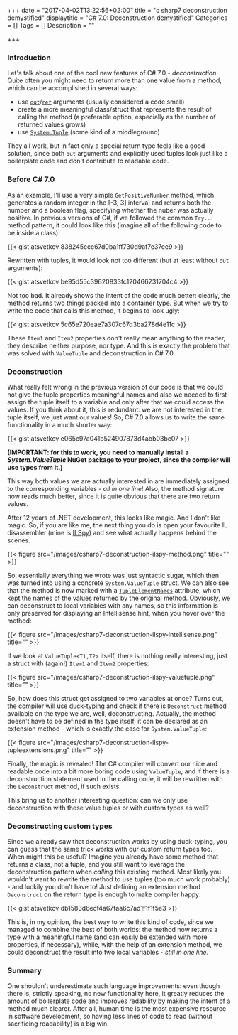 +++
date = "2017-04-02T13:22:56+02:00"
title = "c sharp7 deconstruction demystified"
displaytitle = "C# 7.0: Deconstruction demystified"
Categories = []
Tags = []
Description = ""

+++

### Introduction

Let's talk about one of the cool new features of C# 7.0 - *deconstruction*. Quite often you might need to return more than one value from a method, which can be accomplished in several ways:

* use [`out`](https://msdn.microsoft.com/en-us/library/t3c3bfhx.aspx)/[`ref`](https://msdn.microsoft.com/en-us/library/14akc2c7.aspx) arguments (usually considered a code smell)
* create a more meaningful class/struct that represents the result of calling the method (a preferable option, especially as the number of returned values grows)
* use [`System.Tuple`](https://msdn.microsoft.com/en-us/library/system.tuple.aspx) (some kind of a middleground)

They all work, but in fact only a special return type feels like a good solution, since both `out` arguments and explicitly used tuples look just like a boilerplate code and don't contribute to readable code.

### Before C# 7.0

As an example, I'll use a very simple `GetPositiveNumber` method, which generates a random integer in the [-3, 3] interval and returns both the number and a boolean flag, specifying whether the nuber was actually positive. In previous versions of C#, if we followed the common `Try...` method pattern, it could look like this (imagine all of the following code to be inside a class):

{{< gist atsvetkov 838245cce67d0ba1ff730d9af7e37ee9 >}}

Rewritten with tuples, it would look not too different (but at least without `out` arguments):

{{< gist atsvetkov be95d55c39620833fc120466231704c4 >}}

Not too bad. It already shows the intent of the code much better: clearly, the method returns two things packed into a container type. But when we try to write the code that calls this method, it begins to look ugly:

{{< gist atsvetkov 5c65e720eae7a307c67d3ba278d4e11c >}}

These `Item1` and `Item2` properties don't really mean anything to the reader, they describe neither purpose, nor type. And this is exactly the problem that was solved with `ValueTuple` and deconstruction in C# 7.0.

### Deconstruction

What really felt wrong in the previous version of our code is that we could not give the tuple properties meaningful names and also we needed to first assign the tuple itself to a variable and only after that we could access the values. If you think about it, this is redundant: we are not interested in the tuple itself, we just want our values! So, C# 7.0 allows us to write the same functionality in a much shorter way:

{{< gist atsvetkov e065c97a041b524907873d4abb03bc07 >}}

**(IMPORTANT: for this to work, you need to manually install a *System.ValueTuple* NuGet package to your project, since the compiler will use types from it.)**

This way both values we are actually interested in are immediately assigned to the corresponding variables - *all in one line*! Also, the method signature now reads much better, since it is quite obvious that there are two return values.

After 12 years of .NET development, this looks like magic. And I don't like magic. So, if you are like me, the next thing you do is open your favourite IL disassembler (mine is [ILSpy](http://ilspy.net/)) and see what actually happens behind the scenes.

{{< figure src="/images/csharp7-deconstruction-ilspy-method.png" title="" >}}

So, essentially everything we wrote was just syntactic sugar, which then was turned into using a concrete `System.ValueTuple` struct. We can also see that the method is now marked with a [`TupleElementNames`](https://github.com/dotnet/corefx/blob/master/src/System.ValueTuple/src/System/Runtime/CompilerServices/TupleElementNamesAttribute.cs) attribute, which kept the names of the values returned by the original method. Obviously, we can deconstruct to local variables with any names, so this information is only preserved for displaying an Intellisense hint, when you hover over the method:

{{< figure src="/images/csharp7-deconstruction-ilspy-intellisense.png" title="" >}}

If we look at `ValueTuple<T1,T2>` itself, there is nothing really interesting, just a struct with (again!) `Item1` and `Item2` properties:

{{< figure src="/images/csharp7-deconstruction-ilspy-valuetuple.png" title="" >}}

So, how does this struct get assigned to two variables at once? Turns out, the compiler will use [duck-typing](https://en.wikipedia.org/wiki/Duck-typing) and check if there is `Deconstruct` method available on the type we are, well, deconstructing. Actually, the method doesn't have to be defined in the type itself, it can be declared as an extension method - which is exactly the case for `System.ValueTuple`:

{{< figure src="/images/csharp7-deconstruction-ilspy-tupleextensions.png" title="" >}}

Finally, the magic is revealed! The C# compiler will convert our nice and readable code into a bit more boring code using `ValueTuple`, and if there is a deconstruction statement used in the calling code, it will be rewritten with the `Deconstruct` method, if such exists.

This bring us to another interesting question: can we only use deconstruction with these value tuples or with custom types as well?

### Deconstructing custom types

Since we already saw that deconstruction works by using duck-typing, you can guess that the same trick works with our custom return types too. When might this be useful? Imagine you already have some method that returns a class, not a tuple, and you still want to leverage the deconstruction pattern when *calling* this existing method. Most likely you wouldn't want to rewrite the method to use tuples (too much work probably) - and luckily you don't have to! Just defining an extension method `Deconstruct` on the return type is enough to make compiler happy:

{{< gist atsvetkov db1583d6ecf4a67faa6c7ad1f1f1f5e3 >}}

This is, in my opinion, the best way to write this kind of code, since we managed to combine the best of both worlds: the method now returns a type with a meaningful name (and can easily be extended with more properties, if necessary), while, with the help of an extension method, we could deconstruct the result into two local variables - *still in one line*.

### Summary

One shouldn't underestimate such language improvements: even though there is, strictly speaking, no new functionality here, it greatly reduces the amount of boilerplate code and improves redability by making the intent of a method much clearer. After all, human time is the most expensive resource in software development, so having less lines of code to read (without sacrificing readability) is a big win.